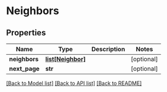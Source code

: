 # Neighbors

## Properties
Name | Type | Description | Notes
------------ | ------------- | ------------- | -------------
**neighbors** | [**list[Neighbor]**](Neighbor.md) |  | [optional] 
**next_page** | **str** |  | [optional] 

[[Back to Model list]](../README.md#documentation-for-models) [[Back to API list]](../README.md#documentation-for-api-endpoints) [[Back to README]](../README.md)


